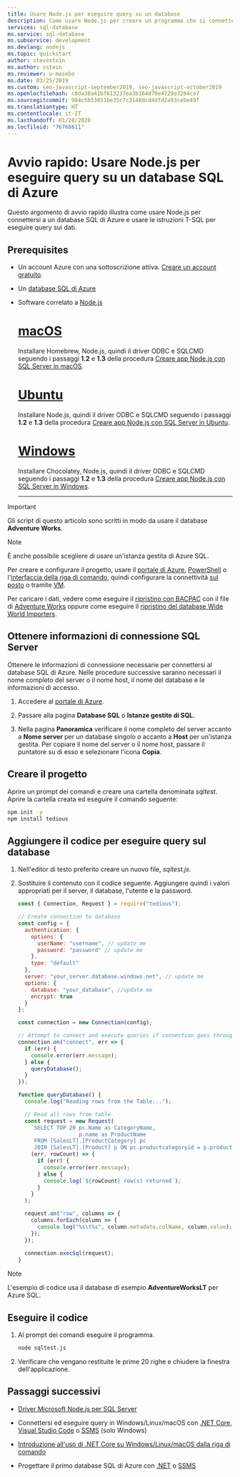 ```yaml
---
title: Usare Node.js per eseguire query su un database
description: Come usare Node.js per creare un programma che si connette a un database SQL di Azure ed eseguire query sul database con istruzioni T-SQL.
services: sql-database
ms.service: sql-database
ms.subservice: development
ms.devlang: nodejs
ms.topic: quickstart
author: stevestein
ms.author: sstein
ms.reviewer: v-masebo
ms.date: 03/25/2019
ms.custom: seo-javascript-september2019, seo-javascript-october2019
ms.openlocfilehash: c0da38a41bf613237ea3b164d70e4729a7284ca7
ms.sourcegitcommit: 984c5b53851be35c7c3148dcd4dfd2a93cebe49f
ms.translationtype: HT
ms.contentlocale: it-IT
ms.lasthandoff: 01/28/2020
ms.locfileid: "76768611"
---
```

# <a name="quickstart-use-nodejs-to-query-an-azure-sql-database"></a>Avvio rapido: Usare Node.js per eseguire query su un database SQL di Azure

Questo argomento di avvio rapido illustra come usare Node.js per connettersi a un database SQL di Azure e usare le istruzioni T-SQL per eseguire query sui dati.

## <a name="prerequisites"></a>Prerequisites

- Un account Azure con una sottoscrizione attiva. [Creare un account gratuito](https://azure.microsoft.com/free/?ref=microsoft.com&utm_source=microsoft.com&utm_medium=docs&utm_campaign=visualstudio).
- Un [database SQL di Azure](sql-database-single-database-get-started.md)
- Software correlato a [Node.js](https://nodejs.org)

  # <a name="macostabmacos"></a>[macOS](#tab/macos)

  Installare Homebrew, Node.js, quindi il driver ODBC e SQLCMD seguendo i passaggi **1.2** e **1.3** della procedura [Creare app Node.js con SQL Server in macOS](https://www.microsoft.com/sql-server/developer-get-started/node/mac/).

  # <a name="ubuntutabubuntu"></a>[Ubuntu](#tab/ubuntu)

  Installare Node.js, quindi il driver ODBC e SQLCMD seguendo i passaggi **1.2** e **1.3** della procedura [Creare app Node.js con SQL Server in Ubuntu](https://www.microsoft.com/sql-server/developer-get-started/node/ubuntu/).

  # <a name="windowstabwindows"></a>[Windows](#tab/windows)

  Installare Chocolatey, Node.js, quindi il driver ODBC e SQLCMD seguendo i passaggi **1.2** e **1.3** della procedura [Creare app Node.js con SQL Server in Windows](https://www.microsoft.com/sql-server/developer-get-started/node/windows/).

  ---

> [!IMPORTANT]
> Gli script di questo articolo sono scritti in modo da usare il database **Adventure Works**.

> [!NOTE]
> È anche possibile scegliere di usare un'istanza gestita di Azure SQL.
>
> Per creare e configurare il progetto, usare il [portale di Azure](sql-database-managed-instance-get-started.md), [PowerShell](scripts/sql-database-create-configure-managed-instance-powershell.md) o l'[interfaccia della riga di comando](https://medium.com/azure-sqldb-managed-instance/working-with-sql-managed-instance-using-azure-cli-611795fe0b44), quindi configurare la connettività [sul posto](sql-database-managed-instance-configure-p2s.md) o tramite [VM](sql-database-managed-instance-configure-vm.md).
>
> Per caricare i dati, vedere come eseguire il [ripristino con BACPAC](sql-database-import.md) con il file di [Adventure Works](https://github.com/Microsoft/sql-server-samples/tree/master/samples/databases/adventure-works) oppure come eseguire il [ripristino del database Wide World Importers](sql-database-managed-instance-get-started-restore.md).

## <a name="get-sql-server-connection-information"></a>Ottenere informazioni di connessione SQL Server

Ottenere le informazioni di connessione necessarie per connettersi al database SQL di Azure. Nelle procedure successive saranno necessari il nome completo del server o il nome host, il nome del database e le informazioni di accesso.

1. Accedere al [portale di Azure](https://portal.azure.com/).

2. Passare alla pagina **Database SQL** o **Istanze gestite di SQL**.

3. Nella pagina **Panoramica** verificare il nome completo del server accanto a **Nome server** per un database singolo o accanto a **Host** per un'istanza gestita. Per copiare il nome del server o il nome host, passare il puntatore su di esso e selezionare l'icona **Copia**. 

## <a name="create-the-project"></a>Creare il progetto

Aprire un prompt dei comandi e creare una cartella denominata *sqltest*. Aprire la cartella creata ed eseguire il comando seguente:

  ```bash
  npm init -y
  npm install tedious
  ```

## <a name="add-code-to-query-database"></a>Aggiungere il codice per eseguire query sul database

1. Nell'editor di testo preferito creare un nuovo file, *sqltest.js*.

1. Sostituire il contenuto con il codice seguente. Aggiungere quindi i valori appropriati per il server, il database, l'utente e la password.

    ```js
    const { Connection, Request } = require("tedious");

    // Create connection to database
    const config = {
      authentication: {
        options: {
          userName: "username", // update me
          password: "password" // update me
        },
        type: "default"
      },
      server: "your_server.database.windows.net", // update me
      options: {
        database: "your_database", //update me
        encrypt: true
      }
    };

    const connection = new Connection(config);

    // Attempt to connect and execute queries if connection goes through
    connection.on("connect", err => {
      if (err) {
        console.error(err.message);
      } else {
        queryDatabase();
      }
    });

    function queryDatabase() {
      console.log("Reading rows from the Table...");

      // Read all rows from table
      const request = new Request(
        `SELECT TOP 20 pc.Name as CategoryName,
                       p.name as ProductName
         FROM [SalesLT].[ProductCategory] pc
         JOIN [SalesLT].[Product] p ON pc.productcategoryid = p.productcategoryid`,
        (err, rowCount) => {
          if (err) {
            console.error(err.message);
          } else {
            console.log(`${rowCount} row(s) returned`);
          }
        }
      );

      request.on("row", columns => {
        columns.forEach(column => {
          console.log("%s\t%s", column.metadata.colName, column.value);
        });
      });
      
      connection.execSql(request);
    }
    ```

> [!NOTE]
> L'esempio di codice usa il database di esempio **AdventureWorksLT** per Azure SQL.

## <a name="run-the-code"></a>Eseguire il codice

1. Al prompt dei comandi eseguire il programma.

    ```bash
    node sqltest.js
    ```

1. Verificare che vengano restituite le prime 20 righe e chiudere la finestra dell'applicazione.

## <a name="next-steps"></a>Passaggi successivi

- [Driver Microsoft Node.js per SQL Server](/sql/connect/node-js/node-js-driver-for-sql-server)

- Connettersi ed eseguire query in Windows/Linux/macOS con [.NET Core](sql-database-connect-query-dotnet-core.md), [Visual Studio Code](sql-database-connect-query-vscode.md) o [SSMS](sql-database-connect-query-ssms.md) (solo Windows)

- [Introduzione all'uso di .NET Core su Windows/Linux/macOS dalla riga di comando](/dotnet/core/tutorials/using-with-xplat-cli)

- Progettare il primo database SQL di Azure con [.NET](sql-database-design-first-database-csharp.md) o [SSMS](sql-database-design-first-database.md)
